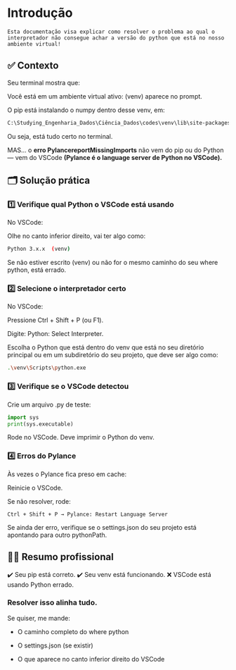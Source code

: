 # Introdução

    Esta documentação visa explicar como resolver o problema ao qual o interpretador não consegue achar a versão do python que está no nosso ambiente virtual!

## ✅ Contexto

Seu terminal mostra que:

Você está em um ambiente virtual ativo: (venv) aparece no prompt.

O pip está instalando o numpy dentro desse venv, em:

```bash
C:\Studying_Engenharia_Dados\Ciência_Dados\codes\venv\lib\site-packages
```
Ou seja, está tudo certo no terminal.

MAS… o **erro PylancereportMissingImports** não vem do pip ou do Python — vem do VSCode **(Pylance é o language server de Python no VSCode).**

## 🗂️ Solução prática

### 1️⃣ Verifique qual Python o VSCode está usando

No VSCode:

Olhe no canto inferior direito, vai ter algo como:

```bash
Python 3.x.x  (venv)
```
Se não estiver escrito (venv) ou não for o mesmo caminho do seu where python, está errado.

### 2️⃣ Selecione o interpretador certo

No VSCode:

Pressione Ctrl + Shift + P (ou F1).

Digite: Python: Select Interpreter.

Escolha o Python que está dentro do venv que está no seu diretório principal ou em um subdiretório do seu projeto, que deve ser algo como:

```bash
.\venv\Scripts\python.exe
```

### 3️⃣ Verifique se o VSCode detectou

Crie um arquivo .py de teste:

```python
import sys
print(sys.executable)
```

Rode no VSCode. Deve imprimir o Python do venv.

### 4️⃣ Erros do Pylance
Às vezes o Pylance fica preso em cache:

Reinicie o VSCode.

Se não resolver, rode:

```pgsql
Ctrl + Shift + P → Pylance: Restart Language Server
```

Se ainda der erro, verifique se o settings.json do seu projeto está apontando para outro pythonPath.

## 🧑‍💻 Resumo profissional

✔️ Seu pip está correto.
✔️ Seu venv está funcionando.
❌ VSCode está usando Python errado.

### Resolver isso alinha tudo.

Se quiser, me mande:

- O caminho completo do where python

- O settings.json (se existir)

- O que aparece no canto inferior direito do VSCode